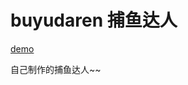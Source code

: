 # buyudaren 捕鱼达人
[demo](https://hawkey7.github.io/buyudaren/shootFish%20-%20%E5%89%AF%E6%9C%AC.html)

自己制作的捕鱼达人~~